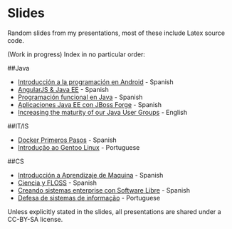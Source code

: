 Slides
======

Random slides from my presentations, most of these include Latex source code.

(Work in progress) Index in no particular order:

##Java
* [Introducción a la programación en Android](android-intro/main.pdf) - Spanish
* [AngularJS & Java EE](angularjs-javaee/main.pdf) - Spanish
* [Programación funcional en Java](fp-java/main.pdf) - Spanish
* [Aplicaciones Java EE con JBoss Forge](jboss-forge-eclipse/main.pdf) - Spanish
* [Increasing the maturity of our Java User Groups](ug-maturity/UG_MaturityLevels.pdf) - English


##IT/IS
* [Docker Primeros Pasos](docker-primeros-pasos/main.pdf) - Spanish
* [Introdução ao Gentoo Linux](gentoo-portugues/small.pdf) - Portuguese

##CS
* [Introducción a Aprendizaje de Maquina](machine-learning/main.pdf) - Spanish
* [Ciencia y FLOSS](ciencia-y-floss/small.pdf) - Spanish
* [Creando sistemas enterprise con Software Libre](coecys-2014/presentacion.pdf) - Spanish
* [Defesa de sistemas de informação](defesa-sistemas-informação/small.pdf) - Portuguese


Unless explicitly stated in the slides, all presentations are shared under a CC-BY-SA license.
